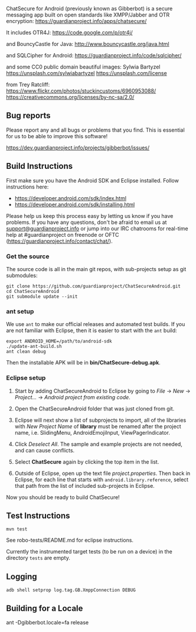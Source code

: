 ChatSecure for Android (previously known as Gibberbot) is a secure messaging
app built on open standards like XMPP/Jabber and OTR encryption:
https://guardianproject.info/apps/chatsecure/

It includes OTR4J:
https://code.google.com/p/otr4j/

and BouncyCastle for Java:
http://www.bouncycastle.org/java.html

and SQLCipher for Android:
https://guardianproject.info/code/sqlcipher/

and some CC0 public domain beautiful images:
Sylwia Bartyzel
https://unsplash.com/sylwiabartyzel
https://unsplash.com/license

 from Trey Ratcliff:
https://www.flickr.com/photos/stuckincustoms/6960953088/
https://creativecommons.org/licenses/by-nc-sa/2.0/

## Bug reports

Please report any and all bugs or problems that you find.  This is essential
for us to be able to improve this software!

https://dev.guardianproject.info/projects/gibberbot/issues/


## Build Instructions

First make sure you have the Android SDK and Eclipse installed. Follow
instructions here:

* https://developer.android.com/sdk/index.html
* https://developer.android.com/sdk/installing.html

Please help us keep this process easy by letting us know if you have problems.
If you have any questions, don't be afraid to email us at
support@guardianproject.info or jump into our IRC chatrooms for real-time help
at #guardianproject on freenode or OFTC (https://guardianproject.info/contact/chat/).


### Get the source

The source code is all in the main git repos, with sub-projects setup as git
submodules:

    git clone https://github.com/guardianproject/ChatSecureAndroid.git
    cd ChatSecureAndroid
    git submodule update --init


### ant setup

We use `ant` to make our official releases and automated test builds.  If you
are not familiar with Eclipse, then it is easier to start with the `ant`
build:

    export ANDROID_HOME=/path/to/android-sdk
    ./update-ant-build.sh
    ant clean debug

Then the installable APK will be in **bin/ChatSecure-debug.apk**.


### Eclipse setup

1. Start by adding ChatSecureAndroid to Eclipse by going to _File_ -> _New_ ->
_Project..._ -> _Android project from existing code_.

2. Open the ChatSecureAndroid folder that was just cloned from git.

3. Eclipse will next show a list of subprojects to import, all of the
libraries with _New Project Name_ of **library** must be renamed after the
project name, i.e. SlidingMenu, AndroidEmojiInput, ViewPagerIndicator.

4. Click *Deselect All*.  The sample and example projects are not needed, and
can cause conflicts.

5. Select __ChatSecure__ again by clicking the top item in the list.

6. Outside of Eclipse, open up the text file _project.properties_.  Then back
in Eclipse, for each line that starts with `android.library.reference`, select
that path from the list of included sub-projects in Eclipse.

Now you should be ready to build ChatSecure!


## Test Instructions

`mvn test`

See robo-tests/README.md for eclipse instructions.

Currently the instrumented target tests (to be run on a device) in the directory `tests` are empty.


## Logging

`adb shell setprop log.tag.GB.XmppConnection DEBUG`


## Building for a Locale

ant -Dgibberbot.locale=fa release
